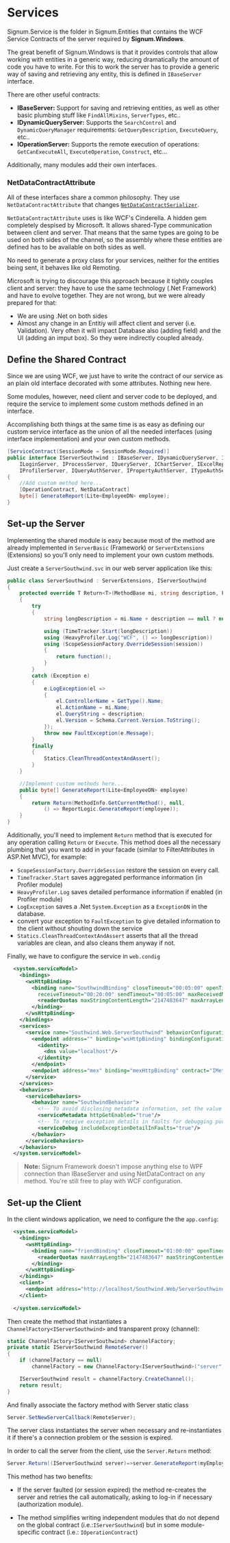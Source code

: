 # Services

Signum.Service is the folder in Signum.Entities that contains the WCF Service Contracts of the server required by **Signum.Windows**. 

The great benefit of Signum.Windows is that it provides controls that allow working with entities in a generic way, reducing dramatically the amount of code you have to write. For this to work the server has to provide a generic way of saving and retrieving any entity, this is defined in `IBaseServer` interface. 

There are other useful contracts:

* **IBaseServer:** Support for saving and retrieving entities, as well as other basic plumbing stuff like `FindAllMixins`,  `ServerTypes`, etc..
* **IDynamicQueryServer:** Supports the `SearchControl` and `DynamicQueryManager` requirements:  `GetQueryDescription`, `ExecuteQuery`, etc.. 
* **IOperationServer:** Supports the remote execution of operations: `GetCanExecuteAll`,  `ExecuteOperation`, `Construct`, etc...

Additionally, many modules add their own interfaces. 

### NetDataContractAttribute

All of these interfaces share a common philosophy. They use `NetDataContractAttribute` that changes 
[`NetDataContractSerializer`](http://msdn.microsoft.com/en-us/library/system.runtime.serialization.netdatacontractserializeaspx).

`NetDataContractAttribute` uses is like WCF's Cinderella. A hidden gem completely despised by Microsoft. It allows shared-Type communication between client and server. That means that the same types are going to be used on both sides of the channel, so the assembly where these entities are defined has to be available on both sides as well. 

No need to generate a proxy class for your services, neither for the entities being sent, it behaves like old Remoting.

Microsoft is trying to discourage this approach because it tightly couples client and server: they have to use the same technology (.Net Framework) and have to evolve together. They are not wrong, but we were already prepared for that:

* We are using .Net on both sides
* Almost any change in an Entitiy will affect client and server (i.e. Validation). Very often it will impact Database also (adding field) and the UI (adding an imput box). So they were indirectly coupled already.

## Define the Shared Contract

Since we are using WCF, we just have to write the contract of our service as an plain old interface decorated with some attributes. Nothing new here.

Some modules, however, need client and server code to be deployed, and require the service to implement some custom methods defined in an interface. 

Accomplishing both things at the same time is as easy as defining our custom service interface as the union of all the needed interfaces (using interface implementation) and your own custom methods.

```C#
[ServiceContract(SessionMode = SessionMode.Required)]
public interface IServerSouthwind : IBaseServer, IDynamicQueryServer, IOperationServer,
    ILoginServer, IProcessServer, IQueryServer, IChartServer, IExcelReportServer, IUserQueryServer, IDashboardServer, IUserAssetsServer,
    IProfilerServer, IQueryAuthServer, IPropertyAuthServer, ITypeAuthServer, IPermissionAuthServer, IOperationAuthServer
{
    //Add custom method here...
    [OperationContract, NetDataContract]
    byte[] GenerateReport(Lite<EmployeeDN> employee);
}
```

## Set-up the Server 

Implementing the shared module is easy because most of the method are already implemented in `ServerBasic` (Framework) or `ServerExtensions` (Extensions) so you'll only need to implement your own custom methods. 

Just create a `ServerSouthwind.svc` in our web server application like this:   

```C#
public class ServerSouthwind : ServerExtensions, IServerSouthwind
{
    protected override T Return<T>(MethodBase mi, string description, Func<T> function)
    {
        try
        {
            string longDescription = mi.Name + description == null ? null : (" " + description);

            using (TimeTracker.Start(longDescription))
            using (HeavyProfiler.Log("WCF", () => longDescription))
            using (ScopeSessionFactory.OverrideSession(session))
            {
                return function();
            }
        }
        catch (Exception e)
        {
            e.LogException(el =>
            {
                el.ControllerName = GetType().Name;
                el.ActionName = mi.Name;
                el.QueryString = description;
                el.Version = Schema.Current.Version.ToString();
            });
            throw new FaultException(e.Message);
        }
        finally
        {
            Statics.CleanThreadContextAndAssert();
        }
    }

    //Implement custom methods here...
    public byte[] GenerateReport(Lite<EmployeeDN> employee)
    {
        return Return(MethodInfo.GetCurrentMethod(), null,
            () => ReportLogic.GenerateReport(employee));
    }
}
```

Additionally, you'll need to implement `Return` method that is executed for any operation calling `Return` or `Execute`. This method does all the necessary plumbing that you want to add in your facade (similar to FilterAttributes in ASP.Net MVC), for example: 

* `ScopeSessionFactory.OverrideSession` restore the session on every call.
* `TimeTracker.Start` saves aggregated performance information (in Profiler module)
* `HeavyProfiler.Log` saves detailed performance information if enabled (in Profiler module)
* `LogException` saves a .Net `System.Exception` as a `ExceptionDN` in the database.
* convert your exception to `FaultException` to give detailed information to the client without shouting down the service
* `Statics.CleanThreadContextAndAssert` asserts that all the thread variables are clean, and also cleans them anyway if not. 

Finally, we have to configure the service in `web.condig`

```xml
  <system.serviceModel>
    <bindings>
      <wsHttpBinding>
        <binding name="SouthwindBinding" closeTimeout="00:05:00" openTimeout="00:05:00"
          receiveTimeout="00:20:00" sendTimeout="00:05:00" maxReceivedMessageSize="2147483647">
          <readerQuotas maxStringContentLength="2147483647" maxArrayLength="2147483647" />
        </binding>
      </wsHttpBinding>
    </bindings>
    <services>
      <service name="Southwind.Web.ServerSouthwind" behaviorConfiguration="SouthwindBehavior">
        <endpoint address="" binding="wsHttpBinding" bindingConfiguration="SouthwindBinding" contract="Southwind.Services.IServerSouthwind">
          <identity>
            <dns value="localhost"/>
          </identity>
        </endpoint>
        <endpoint address="mex" binding="mexHttpBinding" contract="IMetadataExchange"/>
      </service>
    </services>
    <behaviors>
      <serviceBehaviors>
        <behavior name="SouthwindBehavior">
          <!-- To avoid disclosing metadata information, set the value below to false and remove the metadata endpoint above before deployment -->
          <serviceMetadata httpGetEnabled="true"/>
          <!-- To receive exception details in faults for debugging purposes, set the value below to true.  Set to false before deployment to avoid disclosing exception information -->
          <serviceDebug includeExceptionDetailInFaults="true"/>
        </behavior>
      </serviceBehaviors>
    </behaviors>
  </system.serviceModel>
```

> **Note:** Signum Framework doesn't impose anything else to WPF connection than IBaseServer and using NetDataContract on any method. You're still free to play with WCF configuration.

## Set-up the Client

In the client windows application, we need to configure the the `app.config`:


```xml
  <system.serviceModel>
    <bindings>
      <wsHttpBinding>
        <binding name="friendBinding" closeTimeout="01:00:00" openTimeout="01:00:00" receiveTimeout="01:00:00" sendTimeout="01:00:00" maxReceivedMessageSize="838860800">
          <readerQuotas maxArrayLength="2147483647" maxStringContentLength="2147483647"/>
        </binding>
      </wsHttpBinding>
    </bindings>
    <client>
      <endpoint address="http://localhost/Southwind.Web/ServerSouthwind.svc" binding="wsHttpBinding" bindingConfiguration="friendBinding" contract="Southwind.Services.IServerSouthwind" name="server"/>
    </client>
  
  </system.serviceModel>
```

Then create the method that instantiates a `ChannelFactory<IServerSouthwind>` and transparent proxy (channel): 

```C#
static ChannelFactory<IServerSouthwind> channelFactory;
private static IServerSouthwind RemoteServer()
{
    if (channelFactory == null)
        channelFactory = new ChannelFactory<IServerSouthwind>("server");

    IServerSouthwind result = channelFactory.CreateChannel();
    return result;
}
``` 

And finally associate the factory method  with Server static class

```C#
Server.SetNewServerCallback(RemoteServer);
```

The server class instantiates the server when necessary and re-instantiates it if there's a connection problem or the session is expired. 


In order to call the server from the client, use the `Server.Return` method:

```C#
Server.Return((IServerSouthwind server)=>server.GenerateReport(myEmployee)); 
```

This method has two benefits: 

* If the server faulted (or session expired) the method re-creates the server and retries the call automatically, asking to log-in if necessary (authorization module). 

* The method simplifies writing independent modules that do not depend on the global contract (i.e.:`IServerSouthwind`) but in some module-specific contract (i.e.: `IOperationContract`) 
